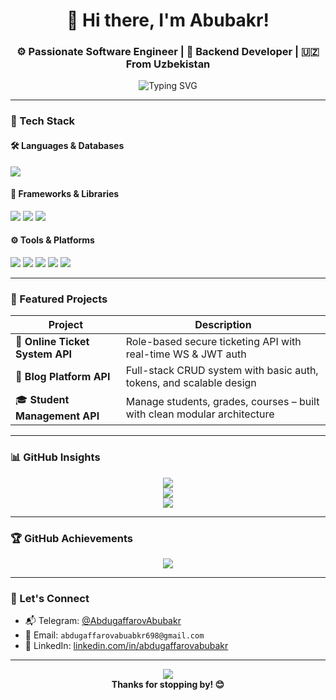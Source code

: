 <h1 align="center">👋 Hi there, I'm Abubakr!</h1>
<h3 align="center">⚙️ Passionate Software Engineer | 🧠 Backend Developer | 🇺🇿 From Uzbekistan</h3>

<p align="center">
  <img src="https://readme-typing-svg.demolab.com?font=Fira+Code&weight=500&size=24&pause=1000&center=true&vCenter=true&width=600&lines=Backend+Developer+%7C+API+Architect;Node.js+%7C+TypeScript+%7C+MongoDB+%7C+PostgreSQL;Clean+Code+%7C+RESTful+Design+%7C+Real-time+Apps;Lifelong+Learner+%7C+Team+Player+%7C+Tech+Explorer" alt="Typing SVG" />
</p>

---

### 🧠 Tech Stack

#### 🛠️ Languages & Databases
<p>
  <img src="https://skillicons.dev/icons?i=js,ts,cpp,html,css,mongodb,postgres,mysql" />
</p>

#### 🧩 Frameworks & Libraries
<p>
  <img src="https://skillicons.dev/icons?i=nodejs,express,nestjs,ejs,jwt,docker,firebase" />
  <img src="https://img.shields.io/badge/Zod-3E62AD?logoColor=white&style=for-the-badge" />
  <img src="https://img.shields.io/badge/WebSocket-35495E?logo=websocket&logoColor=white&style=for-the-badge" />
</p>

#### ⚙️ Tools & Platforms
<p>
  <img src="https://skillicons.dev/icons?i=git,github,vscode,postman,linux,figma,androidstudio" />
  <img src="https://img.shields.io/badge/MongoDB%20Compass-47A248?logo=mongodb&logoColor=white&style=for-the-badge" />
  <img src="https://img.shields.io/badge/Swagger-85EA2D?logo=swagger&logoColor=black&style=for-the-badge" />
  <img src="https://img.shields.io/badge/DrawSQL-339933?style=for-the-badge&logoColor=white" />
  <img src="https://img.shields.io/badge/Notion-000000?logo=notion&logoColor=white&style=for-the-badge" />
</p>

---

### 🚀 Featured Projects

| Project | Description |
|--------|-------------|
| 🔐 **Online Ticket System API** | Role-based secure ticketing API with real-time WS & JWT auth |
| 📝 **Blog Platform API** | Full-stack CRUD system with basic auth, tokens, and scalable design |
| 🎓 **Student Management API** | Manage students, grades, courses – built with clean modular architecture |

---

### 📊 GitHub Insights

<p align="center">
  <img src="https://github-readme-stats.vercel.app/api?username=AbdugaffarovAbubakr&show_icons=true&theme=tokyonight&hide_border=true&count_private=true" />
  <br />
  <img src="https://github-readme-streak-stats.herokuapp.com/?user=AbdugaffarovAbubakr&theme=tokyonight&hide_border=true" />
  <br />
  <img src="https://github-readme-stats.vercel.app/api/top-langs/?username=AbdugaffarovAbubakr&layout=compact&theme=tokyonight&hide_border=true" />
</p>

---

### 🏆 GitHub Achievements

<p align="center">
  <img src="https://github-profile-trophy.vercel.app/?username=AbdugaffarovAbubakr&theme=discord&margin-w=15&margin-h=15&no-bg=true" />
</p>

---

### 🤝 Let's Connect

- 📬 Telegram: [@AbdugaffarovAbubakr](https://t.me/AbdugaffarovAbubakr)
- 📧 Email: `abdugaffarovabuabkr698@gmail.com`
- 🔗 LinkedIn: [linkedin.com/in/abdugaffarovabubakr](https://www.linkedin.com/in/abdugaffarovabubakr)

---

<p align="center">
  <img src="https://capsule-render.vercel.app/api?type=waving&color=0:1e3c72,100:2a5298&height=100&section=footer" />
  <br/>
  <strong>Thanks for stopping by! 😊</strong>
</p>
